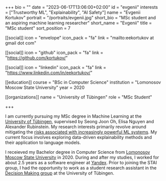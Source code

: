 +++
bio = ""
date = "2023-06-17T13:06:00+02:00"
id = "evgenii"
interests = ["Trustworthy ML", "Explainability", "AI Safety"]
name = "Evgenii Kortukov"
portrait = "/portraits/evgenii.jpg"
short_bio = "MSc student and an aspiring machine learning researcher"
short_name = "Evgenii"
title = "MSc student"
sort_position = 7

[[social]]
    icon = "envelope"
    icon_pack = "fa"
    link = "mailto:eekortukov at gmail dot com"

[[social]]
    icon = "github"
    icon_pack = "fa"
    link = "https://github.com/kortukov/"

[[social]]
    icon = "linkedin"
    icon_pack = "fa"
    link = "https://www.linkedin.com/in/eekortukov/"

[[education]]
    course = "BSc in Computer Science"
    institution = "Lomonosov Moscow State University"
    year = 2020

[[organizations]]
    name = "University of Tübingen"
    role = "MSc Student"

+++

I am currently pursuing my MSc degree in Machine Learning at the [University of Tübingen](https://uni-tuebingen.de/en/), supervised by Seong Joon Oh, Elisa Nguyen and Alexander Rubinstein.
My research interests primarily revolve around mitigating the [risks associated with increasingly powerful ML systems](https://80000hours.org/problem-profiles/artificial-intelligence/).
My current focus involves exploring data-driven explainability methods and their application to language models.

I receieved my Bachelor degree in Computer Science from [Lomonosov Moscow State University](https://www.msu.ru/en/) in 2020. During and after my studies, I worked for about 2.5 years as a software engineer at [Yandex](https://yandex.com/company).
Prior to joining the STAI group, I had the opportunity to work as a student research assistant in the [Decision Making group](https://uni-tuebingen.de/en/fakultaeten/mathematisch-naturwissenschaftliche-fakultaet/fachbereiche/informatik/lehrstuehle/decision-making/) at the University of Tübingen.


